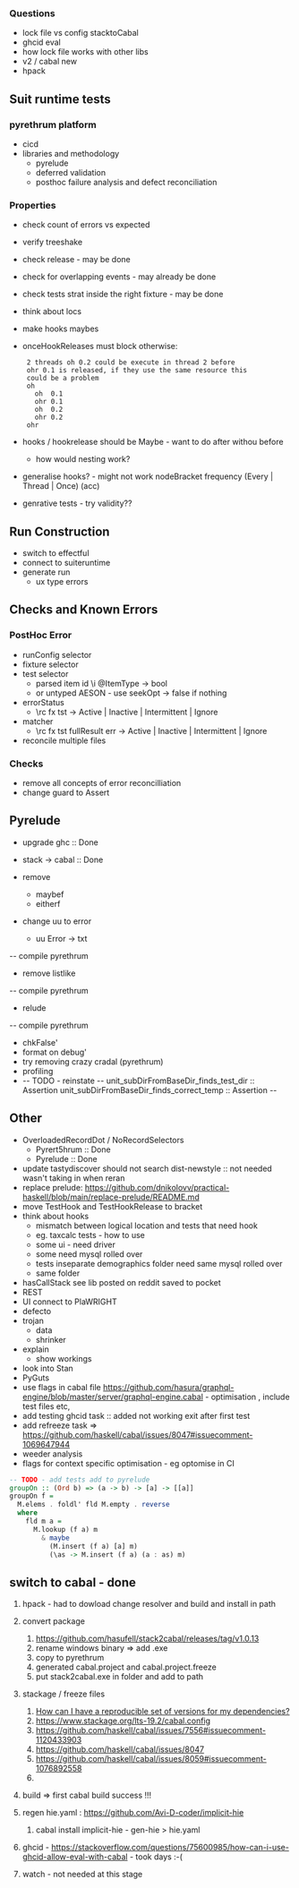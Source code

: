 
### Questions 
* lock file vs config stacktoCabal
* ghcid eval
* how lock file works with other libs
* v2 / cabal new
* hpack
## Suit runtime tests

### pyrethrum platform 
* cicd
* libraries and methodology
  * pyrelude
  * deferred validation
  * posthoc failure analysis and defect reconciliation 
### Properties
* check count of errors vs expected
* verify treeshake
* check release - may be done
* check for overlapping events - may already be done
* check tests strat inside the right fixture - may be done
* think about locs
* make hooks maybes
* onceHookReleases must block otherwise:
  ```
   2 threads oh 0.2 could be execute in thread 2 before 
   ohr 0.1 is released, if they use the same resource this 
   could be a problem
   oh
     oh  0.1
     ohr 0.1
     oh  0.2
     ohr 0.2
   ohr
  ```
* hooks / hookrelease should be Maybe - want to do after withou before
  * how would nesting work?

* generalise hooks? - might not work  nodeBracket frequency (Every | Thread | Once) (acc)
* genrative tests - try validity??


## Run Construction
* switch to effectful
* connect to suiteruntime
* generate run
  * ux type errors

## Checks and Known Errors
### PostHoc Error 
* runConfig selector
* fixture selector
* test selector
  * parsed item id \i @ItemType -> bool
  * or untyped AESON - use seekOpt -> false if nothing
* errorStatus
  * \rc fx tst -> Active | Inactive | Intermittent | Ignore
* matcher
  * \rc fx tst fullResult err -> Active | Inactive | Intermittent | Ignore
* reconcile multiple files

### Checks
* remove all concepts of error reconcilliation
* change guard to Assert



## Pyrelude
* upgrade ghc :: Done
* stack -> cabal :: Done

* remove 
  * maybef
  * eitherf
* change uu to error
  * uu Error -> txt 

-- compile pyrethrum

* remove listlike 

-- compile pyrethrum

* relude

-- compile pyrethrum

* chkFalse'
* format on debug'
* try removing crazy cradal (pyrethrum)
* profiling
* -- TODO - reinstate
-- unit_subDirFromBaseDir_finds_test_dir :: Assertion
unit_subDirFromBaseDir_finds_correct_temp :: Assertion
-- 

## Other
* OverloadedRecordDot / NoRecordSelectors
  * Pyrert5hrum :: Done
  * Pyrelude :: Done
* update tastydiscover should not search dist-newstyle :: not needed wasn't taking in when reran
* replace prelude: https://github.com/dnikolovv/practical-haskell/blob/main/replace-prelude/README.md
* move TestHook and TestHookRelease to bracket
* think about hooks
  * mismatch between logical location and tests that need hook
  * eg. taxcalc tests - how to use
  * some ui - need driver
  * some need mysql rolled over
  * tests inseparate demographics folder need same mysql rolled over
  * same folder
* hasCallStack see lib posted on reddit saved to pocket
* REST
* UI connect to PlaWRIGHT
* defecto
* trojan
  * data
  * shrinker
* explain
  * show workings
* look into Stan
* PyGuts
* use flags in cabal file https://github.com/hasura/graphql-engine/blob/master/server/graphql-engine.cabal - optimisation , include test files etc, 
* add testing ghcid task :: added not working exit after first test
* add refreeze task => https://github.com/haskell/cabal/issues/8047#issuecomment-1069647944
* weeder analysis
* flags for context specific optimisation - eg optomise in CI

```haskell
-- TODO - add tests add to pyrelude
groupOn :: (Ord b) => (a -> b) -> [a] -> [[a]]
groupOn f =
  M.elems . foldl' fld M.empty . reverse
  where
    fld m a =
      M.lookup (f a) m
        & maybe
          (M.insert (f a) [a] m)
          (\as -> M.insert (f a) (a : as) m)
```

## switch to cabal - done
1. hpack - had to dowload change resolver and build and install in path
2. convert package 
   1. https://github.com/hasufell/stack2cabal/releases/tag/v1.0.13 
   2. rename windows binary => add .exe
   3. copy to pyrethrum
   4. generated cabal.project and cabal.project.freeze
   5. put stack2cabal.exe in folder and add to path

3. stackage / freeze files
   1. [How can I have a reproducible set of versions for my dependencies?](https://cabal.readthedocs.io/en/stable/nix-local-build.html#how-can-i-have-a-reproducible-set-of-versions-for-my-dependencies)
   2. https://www.stackage.org/lts-19.2/cabal.config 
   3. https://github.com/haskell/cabal/issues/7556#issuecomment-1120433903
   4. https://github.com/haskell/cabal/issues/8047
   5. https://github.com/haskell/cabal/issues/8059#issuecomment-1076892558
   6. 
4. build => first cabal build success !!!
5. regen hie.yaml : https://github.com/Avi-D-coder/implicit-hie
   1. cabal install implicit-hie - gen-hie > hie.yaml
6. ghcid - https://stackoverflow.com/questions/75600985/how-can-i-use-ghcid-allow-eval-with-cabal - took days :-(
7. watch - not needed at this stage

